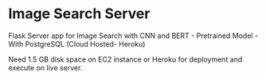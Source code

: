 # Image Search Server
Flask Server app for Image Search with CNN and BERT - Pretrained Model -  With  PostgreSQL  (Cloud Hosted- Heroku)

Need 1.5 GB disk space on EC2 instance or Heroku for deployment and execute on live server.